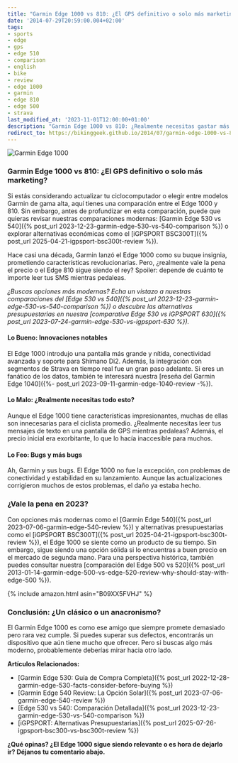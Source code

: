```yaml
---
title: "Garmin Edge 1000 vs 810: ¿El GPS definitivo o solo más marketing?"
date: '2014-07-29T20:59:00.004+02:00'
tags:
- sports
- edge
- gps
- edge 510
- comparison
- english
- bike
- review
- edge 1000
- garmin
- edge 810
- edge 500
- strava
last_modified_at: '2023-11-01T12:00:00+01:00'
description: "Garmin Edge 1000 vs 810: ¿Realmente necesitas gastar más o el Edge 810 sigue siendo la mejor opción? Descubre nuestra crítica completa."
redirect_to: https://bikinggeek.github.io/2014/07/garmin-edge-1000-vs-810-high-end-bike-gps-maps-routes.html
---
```


![Garmin Edge 1000](https://ws-na.amazon-adsystem.com/widgets/q?_encoding=UTF8&ASIN=B00IVEHE5Q&Format=_SL250_&ID=AsinImage&MarketPlace=US&ServiceVersion=20070822&WS=1&tag=keymuck-20)

### Garmin Edge 1000 vs 810: ¿El GPS definitivo o solo más marketing?

Si estás considerando actualizar tu ciclocomputador o elegir entre modelos Garmin de gama alta, aquí tienes una comparación entre el Edge 1000 y 810. Sin embargo, antes de profundizar en esta comparación, puede que quieras revisar nuestras comparaciones modernas: [Garmin Edge 530 vs 540]({% post_url 2023-12-23-garmin-edge-530-vs-540-comparison %}) o explorar alternativas económicas como el [iGPSPORT BSC300T]({% post_url 2025-04-21-igpsport-bsc300t-review %}).

Hace casi una década, Garmin lanzó el Edge 1000 como su buque insignia, prometiendo características revolucionarias. Pero, ¿realmente vale la pena el precio o el Edge 810 sigue siendo el rey? Spoiler: depende de cuánto te importe leer tus SMS mientras pedaleas.

*¿Buscas opciones más modernas? Echa un vistazo a nuestras comparaciones del [Edge 530 vs 540]({% post_url 2023-12-23-garmin-edge-530-vs-540-comparison %}) o descubre las alternativas presupuestarias en nuestra [comparativa Edge 530 vs iGPSPORT 630]({% post_url 2023-07-24-garmin-edge-530-vs-igpsport-630 %}).*

#### Lo Bueno: Innovaciones notables

El Edge 1000 introdujo una pantalla más grande y nítida, conectividad avanzada y soporte para Shimano Di2. Además, la integración con segmentos de Strava en tiempo real fue un gran paso adelante. Si eres un fanático de los datos, también te interesará nuestra [reseña del Garmin Edge 1040]({%- post_url 2023-09-11-garmin-edge-1040-review -%}).

#### Lo Malo: ¿Realmente necesitas todo esto?

Aunque el Edge 1000 tiene características impresionantes, muchas de ellas son innecesarias para el ciclista promedio. ¿Realmente necesitas leer tus mensajes de texto en una pantalla de GPS mientras pedaleas? Además, el precio inicial era exorbitante, lo que lo hacía inaccesible para muchos.

#### Lo Feo: Bugs y más bugs

Ah, Garmin y sus bugs. El Edge 1000 no fue la excepción, con problemas de conectividad y estabilidad en su lanzamiento. Aunque las actualizaciones corrigieron muchos de estos problemas, el daño ya estaba hecho.

### ¿Vale la pena en 2023?

Con opciones más modernas como el [Garmin Edge 540]({% post_url 2023-07-06-garmin-edge-540-review %}) y alternativas presupuestarias como el [iGPSPORT BSC300T]({% post_url 2025-04-21-igpsport-bsc300t-review %}), el Edge 1000 se siente como un producto de su tiempo. Sin embargo, sigue siendo una opción sólida si lo encuentras a buen precio en el mercado de segunda mano. Para una perspectiva histórica, también puedes consultar nuestra [comparación del Edge 500 vs 520]({% post_url 2013-01-14-garmin-edge-500-vs-edge-520-review-why-should-stay-with-edge-500 %}).

{% include amazon.html asin="B09XX5FVHJ" %}

### Conclusión: ¿Un clásico o un anacronismo?

El Garmin Edge 1000 es como ese amigo que siempre promete demasiado pero rara vez cumple. Si puedes superar sus defectos, encontrarás un dispositivo que aún tiene mucho que ofrecer. Pero si buscas algo más moderno, probablemente deberías mirar hacia otro lado.

**Artículos Relacionados:**

- [Garmin Edge 530: Guía de Compra Completa]({% post_url 2022-12-28-garmin-edge-530-facts-consider-before-buying %})
- [Garmin Edge 540 Review: La Opción Solar]({% post_url 2023-07-06-garmin-edge-540-review %})
- [Edge 530 vs 540: Comparación Detallada]({% post_url 2023-12-23-garmin-edge-530-vs-540-comparison %})
- [iGPSPORT: Alternativas Presupuestarias]({% post_url 2025-07-26-igpsport-bsc300-vs-bsc300t-review %})

**¿Qué opinas? ¿El Edge 1000 sigue siendo relevante o es hora de dejarlo ir? Déjanos tu comentario abajo.**
